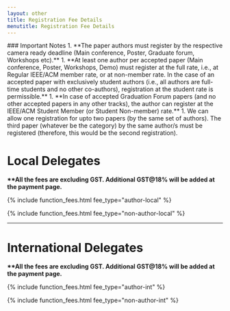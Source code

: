 ```yaml
---
layout: other
title: Registration Fee Details
menutitle: Registration Fee Details
---
```



<div markdown=1 class="bd-callout bd-callout-info">
### Important Notes
1. **The paper authors must register by the respective camera ready deadline (Main conference, Poster, Graduate forum, Workshops etc).**
1. **At least one author per accepted paper (Main conference, Poster, Workshops, Demo) must register at the full rate, i.e., at Regular IEEE/ACM member rate, or at non-member rate. In the case of an accepted paper with exclusively student authors (i.e., all authors are full-time students and no other co-authors), registration at the student rate is permissible.**
1. **In case of accepted Graduation Forum papers (and no other accepted papers in any other tracks), the author can register at the IEEE/ACM Student Member (or Student Non-member) rate.**
1. We can allow one registration for upto two papers (by the same set of authors). The third paper (whatever be the category) by the same author/s must be registered (therefore, this would be the second registration).
</div>


# Local Delegates

<b class="highlight-text">**All the fees are excluding GST. Additional GST@18% will be added at the payment page.</b>

{% include function_fees.html fee_type="author-local" %}

{% include function_fees.html fee_type="non-author-local" %}


----

# International Delegates

<b class="highlight-text">**All the fees are excluding GST. Additional GST@18% will be added at the payment page.</b>

{% include function_fees.html fee_type="author-int" %}

{% include function_fees.html fee_type="non-author-int" %}

